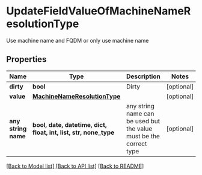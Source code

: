 # UpdateFieldValueOfMachineNameResolutionType

Use machine name and FQDM or only use machine name

## Properties
Name | Type | Description | Notes
------------ | ------------- | ------------- | -------------
**dirty** | **bool** | Dirty | [optional] 
**value** | [**MachineNameResolutionType**](MachineNameResolutionType.md) |  | [optional] 
**any string name** | **bool, date, datetime, dict, float, int, list, str, none_type** | any string name can be used but the value must be the correct type | [optional]

[[Back to Model list]](../README.md#documentation-for-models) [[Back to API list]](../README.md#documentation-for-api-endpoints) [[Back to README]](../README.md)


